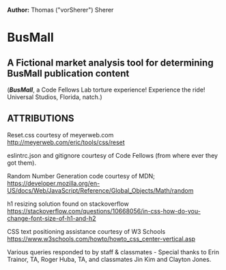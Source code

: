 **Author:**  Thomas ("vorSherer") Sherer

# BusMall
## A Fictional market analysis tool for determining BusMall publication content
(__*BusMall*__, a Code Fellows Lab torture experience!  Experience the ride! Universal Studios, Florida, natch.)

## **ATTRIBUTIONS**

Reset.css courtesy of meyerweb.com
http://meyerweb.com/eric/tools/css/reset

eslintrc.json and gitignore courtesy of Code Fellows (from where ever they got them).

Random Number Generation code courtesy of MDN;
https://developer.mozilla.org/en-US/docs/Web/JavaScript/Reference/Global_Objects/Math/random

h1 resizing solution found on stackoverflow
https://stackoverflow.com/questions/10668056/in-css-how-do-you-change-font-size-of-h1-and-h2

CSS text positioning assistance courtesy of W3 Schools
https://www.w3schools.com/howto/howto_css_center-vertical.asp

Various queries responded to by staff & classmates - Special thanks to Erin Trainor, TA, Roger Huba, TA, and classmates Jin Kim and Clayton Jones.
